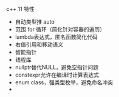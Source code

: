 c++ 11 特性

- 自动类型推 auto
- 范围 for 循环（简化针对容器的遍历）
- lambda表达式，匿名函数简化代码
- 右值引用和移动语义
- 智能指针
- 线程库
- nullptr替代NULL，避免空指针问题
- constexpr允许在编译时计算表达式
- enum class，强类型枚举，避免命名冲突
- 
